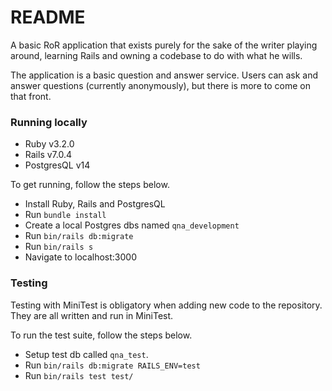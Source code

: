 # README
A basic RoR application that exists purely for the sake of the writer playing around, learning Rails and owning a codebase to do with what he wills.

The application is a basic question and answer service. Users can ask and answer questions (currently anonymously), but there is more to come on that front.

### Running locally
- Ruby v3.2.0
- Rails v7.0.4
- PostgresQL v14

To get running, follow the steps below.
-  Install Ruby, Rails and PostgresQL
-  Run `bundle install`
-  Create a local Postgres dbs named `qna_development`
-  Run `bin/rails db:migrate`
-  Run `bin/rails s`
-  Navigate to localhost:3000

### Testing
Testing with MiniTest is obligatory when adding new code to the repository. They are all written and run in MiniTest.

To run the test suite, follow the steps below.
-  Setup test db called `qna_test`.
-  Run `bin/rails db:migrate RAILS_ENV=test`
-  Run `bin/rails test test/`



